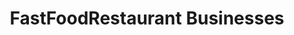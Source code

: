 ---
active: true
name: FastFoodRestaurant
sitemap: false
slug: fastfoodrestaurant
title: FastFoodRestaurant Businesses
---